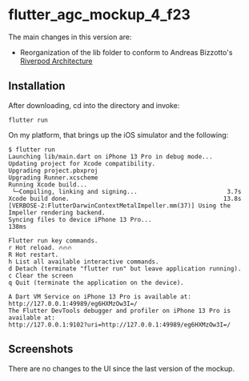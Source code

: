 # flutter_agc_mockup_4_f23

The main changes in this version are:

* Reorganization of the lib folder to conform to Andreas Bizzotto's [Riverpod Architecture](https://codewithandrea.com/articles/flutter-project-structure/)

## Installation

After downloading, cd into the directory and invoke:

```
flutter run
```

On my platform, that brings up the iOS simulator and the following:

```
$ flutter run
Launching lib/main.dart on iPhone 13 Pro in debug mode...
Updating project for Xcode compatibility.
Upgrading project.pbxproj
Upgrading Runner.xcscheme
Running Xcode build...                                                  
 └─Compiling, linking and signing...                         3.7s
Xcode build done.                                           13.8s
[VERBOSE-2:FlutterDarwinContextMetalImpeller.mm(37)] Using the Impeller rendering backend.
Syncing files to device iPhone 13 Pro...                           138ms

Flutter run key commands.
r Hot reload. 🔥🔥🔥
R Hot restart.
h List all available interactive commands.
d Detach (terminate "flutter run" but leave application running).
c Clear the screen
q Quit (terminate the application on the device).

A Dart VM Service on iPhone 13 Pro is available at: http://127.0.0.1:49989/eg6HXMzOw3I=/
The Flutter DevTools debugger and profiler on iPhone 13 Pro is available at:
http://127.0.0.1:9102?uri=http://127.0.0.1:49989/eg6HXMzOw3I=/
```

## Screenshots

There are no changes to the UI since the last version of the mockup. 
